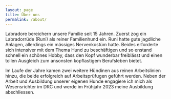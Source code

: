 ```yaml
---
layout: page
title: Über uns
permalink: /about/
---
```


Labradore bereichern unsere Familie seit 15 Jahren. Zuerst zog ein Labradorrüde (Runi) als reiner Familienhund ein. Runi hatte gute jagdliche Anlagen, allerdings ein mässiges Nervenkostüm hatte. Beides erforderte sich intensiver mit dem Thema Hund zu beschäftigen und so enstand schnell ein schönes Hobby, dass den Kopf wunderbar freiblässt und einen tollen Ausgleich zum ansonsten kopflastigem Berufsleben bietet.

Im Laufe der Jahre kamen zwei weitere Hündinen aus reinen Arbeitslinien hinzu, die beide erfolgreich auf Arbeitsprüfugen geführt werden. Neben der Arbeit und Ausbildung unserer eigenen Hunde engagiere ich mich als Wesensrichter im DRC und werde im Frühjahr 2023 meine Ausbildung abschliessen.

